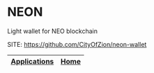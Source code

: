 # NEON
 
 Light wallet for NEO blockchain
 
 SITE: https://github.com/CityOfZion/neon-wallet

 | [Applications](https://portable-linux-apps.github.io/apps.html) | [Home](https://portable-linux-apps.github.io)
 | --- | --- |
